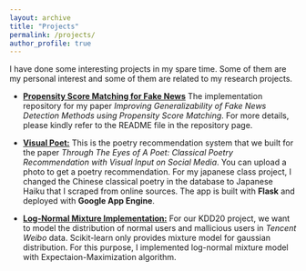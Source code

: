 ```yaml
---
layout: archive
title: "Projects"
permalink: /projects/
author_profile: true
---
```


I have done some interesting projects in my spare time. Some of them are my personal interest and some of them are related to my research projects.

* **[Propensity Score Matching for Fake News](https://github.com/Arstanley/fakenews_pscore_match)** The implementation repository for my paper _Improving Generalizability of Fake News Detection Methods using Propensity Score Matching_. For more details, please kindly refer to the README file in the repository page.

* **[Visual Poet:](https://ttl-2h-z52niiiz2a-uc.a.run.app/)** This is the poetry recommendation system that we built for the paper _Through The Eyes of A Poet: Classical Poetry Recommendation with Visual Input on Social Media_. You can upload a photo to get a poetry recommendation. For my japanese class project, I changed the Chinese classical poetry in the database to Japanese Haiku that I scraped from online sources. The app is built with **Flask** and deployed with **Google App Engine**.  

* **[Log-Normal Mixture Implementation:](https://github.com/Arstanley/LogNormal-Mixture)** For our KDD20 project, we want to model the distribution of normal users and mallicious users in _Tencent Weibo_ data. Scikit-learn only provides mixture model for gaussian distribution. For this purpose, I implemented log-normal mixture model with Expectaion-Maximization algorithm.
